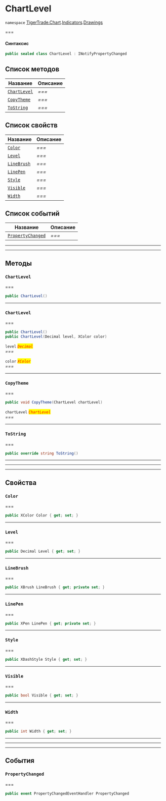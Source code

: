 # ChartLevel

`namespace` [TigerTrade.Chart](../../../../).[Indicators](../).[Drawings](./)

\===

#### Синтаксис

```csharp
public sealed class ChartLevel : INotifyPropertyChanged
```

## Список методов

| Название                                           | Описание |
| -------------------------------------------------- | -------- |
| [`ChartLevel`](chartlevel.cs.md#method-chartlevel) | _===_    |
| [`CopyTheme`](chartlevel.cs.md#method-copytheme)   | _===_    |
| [`ToString`](chartlevel.cs.md#method-tostring)     | _===_    |

## Список свойств

| Название                                           | Описание |
| -------------------------------------------------- | -------- |
| [`Color`](chartlevel.cs.md#property-color)         | _===_    |
| [`Level`](chartlevel.cs.md#property-level)         | _===_    |
| [`LineBrush`](chartlevel.cs.md#property-linebrush) | _===_    |
| [`LinePen`](chartlevel.cs.md#property-linepen)     | _===_    |
| [`Style`](chartlevel.cs.md#property-style)         | _===_    |
| [`Visible`](chartlevel.cs.md#property-visible)     | _===_    |
| [`Width`](chartlevel.cs.md#property-width)         | _===_    |

## Список событий

| Название                                                    | Описание |
| ----------------------------------------------------------- | -------- |
| [`PropertyChanged`](chartlevel.cs.md#event-propertychanged) | _===_    |

***

***

## Методы

### `ChartLevel` <a href="#method-chartlevel" id="method-chartlevel"></a>

\===

```csharp
public ChartLevel()
```

***

### `ChartLevel` <a href="#method-chartlevel" id="method-chartlevel"></a>

\===

```csharp
public ChartLevel()
public ChartLevel(Decimal level, XColor color)
```

`level` _<mark style="color:red;">`Decimal`</mark>_\
_===_

`color` _<mark style="color:red;">`XColor`</mark>_\
_===_

***

### `CopyTheme` <a href="#method-copytheme" id="method-copytheme"></a>

\===

```csharp
public void CopyTheme(ChartLevel chartLevel)
```

`chartLevel` _<mark style="color:red;">`ChartLevel`</mark>_\
_===_

***

### `ToString` <a href="#method-tostring" id="method-tostring"></a>

\===

```csharp
public override string ToString()
```

***

***

***

## Свойства

### `Color` <a href="#property-color" id="property-color"></a>

\===

```csharp
public XColor Color { get; set; }
```

***

### `Level` <a href="#property-level" id="property-level"></a>

\===

```csharp
public Decimal Level { get; set; }
```

***

### `LineBrush` <a href="#property-linebrush" id="property-linebrush"></a>

\===

```csharp
public XBrush LineBrush { get; private set; }
```

***

### `LinePen` <a href="#property-linepen" id="property-linepen"></a>

\===

```csharp
public XPen LinePen { get; private set; }
```

***

### `Style` <a href="#property-style" id="property-style"></a>

\===

```csharp
public XDashStyle Style { get; set; }
```

***

### `Visible` <a href="#property-visible" id="property-visible"></a>

\===

```csharp
public bool Visible { get; set; }
```

***

### `Width` <a href="#property-width" id="property-width"></a>

\===

```csharp
public int Width { get; set; }
```

***

***

***

## События

### `PropertyChanged` <a href="#event-propertychanged" id="event-propertychanged"></a>

\===

```csharp
public event PropertyChangedEventHandler PropertyChanged
```
